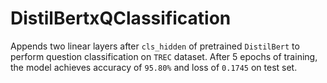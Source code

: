 # DistilBertxQClassification

Appends two linear layers after `cls_hidden` of pretrained `DistilBert` to perform question classification on `TREC` dataset. After 5 epochs of training, the model achieves accuracy of `95.80%` and loss of `0.1745` on test set.
